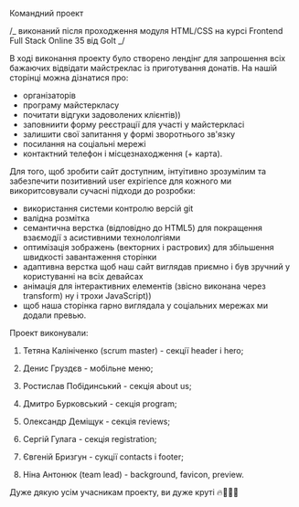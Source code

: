 Командний проект

/_ виконаний після проходження модуля HTML/CSS на курсі Frontend Full Stack Online 35 від GoIt _/

В ході виконання проекту було створено лендінг для запрошення всіх бажаючих відвідати майстреклас із
приготування донатів. На нашій сторінці можна дізнатися про:

- організаторів
- програму майстеркласу
- почитати відгуки задоволених клієнтів))
- заповниити форму реєстрації для участі у майстеркласі
- залишити свої запитання у формі зворотнього зв'язку
- посилання на соціальні мережі
- контактний телефон і місцезнаходження (+ карта).

Для того, щоб зробити сайт доступним, інтуітивно зрозумілим та забезпечити позитивний user
expirience для кожного ми викоритсовували сучасні підходи до розробки:

- використання системи контролю версій git
- валідна розмітка
- семантична верстка (відповідно до HTML5) для покращення взаємодії з асистивними технололгіями
- оптимізація зображень (векторних і растрових) для збільшення швидкості завантаження сторінки
- адаптивна верстка щоб наш сайт виглядав приємно і був зручний у користуванні на всіх девайсах
- анімація для інтерактивних елементів (звісно виконана через transform) ну і трохи JavaScript))
- щоб наша сторінка гарно виглядала у соціальних мережах ми додали превью.

Проект виконували:

1. Тетяна Калініченко (scrum master) - секції header i hero;

2. Денис Груздєв - мобільне меню;

3. Ростислав Побідинський - секція about us;

4. Дмитро Бурковський - секція program;

5. Олександр Деміщук - секція reviews;

6. Сергій Гулага - секція registration;

7. Євгеній Бризгун - сукції contacts i footer;

8. Ніна Антонюк (team lead) - background, favicon, preview.

Дуже дякую усім учасникам проекту, ви дуже круті 🔥🚀🚀🚀
